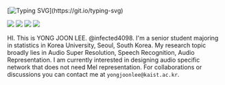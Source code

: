 [![Typing SVG](https://readme-typing-svg.demolab.com?font=Fira+Code&pause=1000&color=F7F513&background=B0FF4400&width=435&lines=Welcome+to+Yong+Joon+Lee's+Github!)](https://git.io/typing-svg)


<a href="https://pytorch.org/"><img src="https://img.shields.io/badge/pytorch-EE4C2C?style=flat-square&logo=pytorch&logoColor=white"/></a>
<a href="https://keras.io/"><img src="https://img.shields.io/badge/keras-D00000?style=flat-square&logo=keras&logoColor=white"/></a>
<a href="https://www.r-project.org/"><img src="https://img.shields.io/badge/R-276DC3?style=flat-square&logo=R&logoColor=white"/></a>
<a href="https://www.sas.com/en_us/home.geo.html"><img src="https://img.shields.io/badge/SAS-FF0D68?style=flat-square&logo=SAS&logoColor=white"/></a>



HI. This is YONG JOON LEE. @infected4098. 
I'm a senior student majoring in statistics in Korea University, Seoul, South Korea. My research topic broadly lies in Audio Super Resolution, Speech Recognition, Audio Representation. I am currently interested in designing audio specific network that does not need Mel representation. For collaborations or discussions you can contact me at `yongjoonlee@kaist.ac.kr`. 

